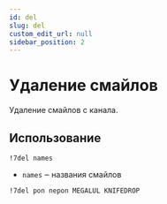 ```yaml
---
id: del
slug: del
custom_edit_url: null
sidebar_position: 2
---
```


# Удаление смайлов
Удаление смайлов с канала.

## Использование
`!7del names`
- `names` ‒ названия смайлов

```
!7del pon nepon MEGALUL KNIFEDROP
```